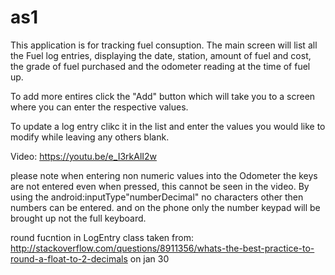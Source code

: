# as1

This application is for tracking fuel consuption.
The main screen will list all the Fuel log entries, displaying the date, station, amount of fuel and cost, the grade of fuel purchased
and the odometer reading at the time of fuel up.

To add more entires click the "Add" button which will take you to a screen where you can enter the respective values.

To update a log entry clikc it in the list and enter the values you would like to modify while leaving any others blank.


Video:
https://youtu.be/e_I3rkAlI2w


please note when entering non numeric values into the Odometer the keys are not entered even when pressed, this cannot be seen
in the video. By using the android:inputType"numberDecimal" no characters other then numbers can be entered. and on the phone only the
number keypad will be brought up not the full keyboard.

round fucntion in LogEntry class taken from:
http://stackoverflow.com/questions/8911356/whats-the-best-practice-to-round-a-float-to-2-decimals
on jan 30
